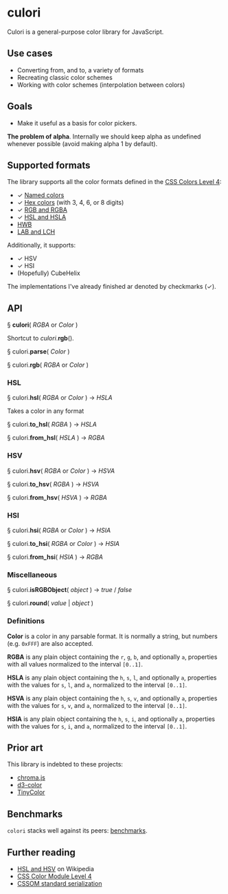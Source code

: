 # culori

Culori is a general-purpose color library for JavaScript.

## Use cases

* Converting from, and to, a variety of formats
* Recreating classic color schemes
* Working with color schemes (interpolation between colors)

## Goals

* Make it useful as a basis for color pickers.

__The problem of alpha__. Internally we should keep alpha as undefined whenever possible (avoid making alpha 1 by default). 

## Supported formats

The library supports all the color formats defined in the [CSS Colors Level 4](https://drafts.csswg.org/css-color/):

* ✓ [Named colors](https://drafts.csswg.org/css-color/#named-colors)
* ✓ [Hex colors](https://drafts.csswg.org/css-color/#hex-notation) (with 3, 4, 6, or 8 digits)
* ✓ [RGB and RGBA](https://drafts.csswg.org/css-color/#rgb-functions)
* ✓ [HSL and HSLA](https://drafts.csswg.org/css-color/#the-hsl-notation)
* [HWB](https://drafts.csswg.org/css-color/#the-hwb-notation)
* [LAB and LCH](https://drafts.csswg.org/css-color/#lab-colors)

Additionally, it supports:

* ✓ HSV
* ✓ HSI
* (Hopefully) CubeHelix

The implementations I've already finished ar denoted by checkmarks (✓).

## API

§ __culori__( _RGBA_ or _Color_ )

Shortcut to _culori_.__rgb__().

§ culori.__parse__( _Color_ )

§ culori.__rgb__( _RGBA_ or _Color_ )

### HSL

§ culori.__hsl__( _RGBA_ or _Color_ ) → _HSLA_

Takes a color in any format

§ culori.__to_hsl__( _RGBA_ ) → _HSLA_

§ culori.__from_hsl__( _HSLA_ ) → _RGBA_

### HSV 

§ culori.__hsv__( _RGBA_ or _Color_ ) → _HSVA_

§ culori.__to_hsv__( _RGBA_ ) → _HSVA_

§ culori.__from_hsv__( _HSVA_ ) → _RGBA_

### HSI

§ culori.__hsi__( _RGBA_ or _Color_ ) → _HSIA_

§ culori.__to_hsi__( _RGBA_ or _Color_ ) → _HSIA_

§ culori.__from_hsi__( _HSIA_ ) → _RGBA_

### Miscellaneous

§ culori.__isRGBObject__( _object_ ) → _true_ / _false_

§ culori.__round__( _value_ | _object_ )

### Definitions

__Color__ is a color in any parsable format. It is normally a string, but numbers (e.g. `0xFFF`) are also accepted.

__RGBA__ is any plain object containing the `r`, `g`, `b`, and optionally `a`, properties with all values normalized to the interval `[0..1]`.

__HSLA__ is any plain object containing the `h`, `s`, `l`, and optionally `a`, properties with the values for `s`, `l`, and `a`, normalized to the interval `[0..1]`.

__HSVA__ is any plain object containing the `h`, `s`, `v`, and optionally `a`, properties with the values for `s`, `v`, and `a`, normalized to the interval `[0..1]`.

__HSIA__ is any plain object containing the `h`, `s`, `i`, and optionally `a`, properties with the values for `s`, `i`, and `a`, normalized to the interval `[0..1]`.

## Prior art

This library is indebted to these projects:

* [chroma.js](https://github.com/gka/chroma.js)
* [d3-color](https://github.com/d3/d3-color)
* [TinyColor](https://github.com/bgrins/TinyColor)

## Benchmarks

`colori` stacks well against its peers: [benchmarks](./test/benchmarks/README.md).

## Further reading

* [HSL and HSV](https://en.wikipedia.org/wiki/HSL_and_HSV) on Wikipedia
* [CSS Color Module Level 4](https://drafts.csswg.org/css-color/)
* [CSSOM standard serialization](https://drafts.csswg.org/cssom/#serialize-a-css-component-value)